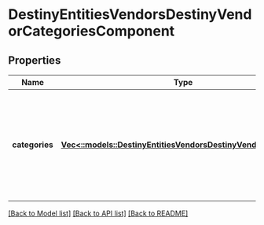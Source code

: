 # DestinyEntitiesVendorsDestinyVendorCategoriesComponent

## Properties
Name | Type | Description | Notes
------------ | ------------- | ------------- | -------------
**categories** | [**Vec<::models::DestinyEntitiesVendorsDestinyVendorCategory>**](Destiny.Entities.Vendors.DestinyVendorCategory.md) | The list of categories for items that the vendor sells, in rendering order.  These categories each point to a \&quot;display category\&quot; in the displayCategories property of the DestinyVendorDefinition, as opposed to the other categories. | [optional] [default to null]

[[Back to Model list]](../README.md#documentation-for-models) [[Back to API list]](../README.md#documentation-for-api-endpoints) [[Back to README]](../README.md)


